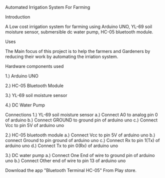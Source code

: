Automated Irrigation System For Farming

Introduction

A Low cost irrigation system for farming using Arduino UNO, YL-69 soil moisture sensor, submersible dc water pump, HC-05 bluetooth module.

Uses

The Main focus of this project is to help the farmers and Gardeners by reducing their work by automating the irriation system.

Hardware components used

1.) Arduino UNO

2.) HC-05 Bluetooth Module

3.) YL-69 soil moisture sensor

4.) DC Water Pump

Connections
1.) YL-69 soil moisture sensor
   a.) Connect A0 to analog pin 0 of arduino
   b.) Connect GROUND to ground pin of arduino uno
   c.) Connect Vcc to pin 5V of arduino uno

2.) HC-05 bluetooth module
   a.) Connect Vcc to pin 5V of arduino uno
   b.) connect Ground to pin ground of arduino uno
   c.) Connect Rx to pin 1(Tx) of arduino uno
   d.) Connect Tx to pin 0(Rx) of arduino uno
   
3.) DC water pump
   a.) Connect One End of wire to ground pin of arduino uno
   b.) Connect Other end of wire to pin 13 of arduino uno
   
Download the app "Bluetooth Terminal HC-05" From Play store.
